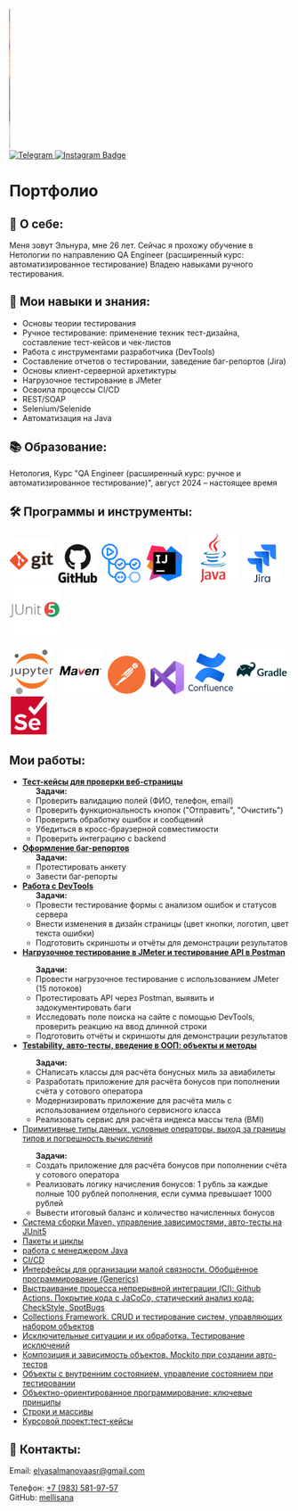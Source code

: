<!DOCTYPE html>
<HEAD>
<img src="photo.jpeg" alt="фото для портфолио" width="1" height="250">

<div id="badges">
  <a href="https://t.me/elya_salmanova">
    <img src="https://img.shields.io/badge/Telegram-blue?style=for-the-badge&logo=Telegram&logoColor=blue" alt="Telegram"/>
  </a>
  <a href="https://www.instagram.com/m_elli_sa">
    <img src="https://img.shields.io/badge/instagram-pink?style=for-the-badge&logo=youtube&logoColor=pink" alt="Instagram Badge"/>
  </a>
</div>

<h1>Портфолио</h1>

<p><strong><h2>📍 О себе:</h2></strong></p>
<p>Меня зовут Эльнура, мне 26 лет. Сейчас я прохожу обучение в Нетологии по направлению QA Engineer (расширенный курс: автоматизированное тестирование) Владею навыками ручного тестирования.</p>


    
<p><strong><H2>🎯 Мои навыки и знания:</H2></strong></p>
<ul>
<li>Основы теории тестирования</li>
<li>Ручное тестирование: применение техник тест-дизайна, составление тест-кейсов и чек-листов</li>
<li>Работа с инструментами разработчика (DevTools)</li>
<li>Составление отчетов о тестировании, заведение баг-репортов (Jira)</li>
<li>Основы клиент-серверной архетиктуры</li>
<li>Нагрузочное тестирование в JMeter</li>
<li>Освоила процессы CI/CD</li>
<li>REST/SOAP</li>
<li>Selenium/Selenide </li>
<li> Автоматизация на Java</li>
</ul>


    
<p><strong><h2>📚 Образование:</h2></strong></p>
<p>Нетология, Курс "QA Engineer (расширенный курс: ручное и автоматизированное тестирование)", август 2024 – настоящее время</p>


    
<p><strong><h2>🛠️ Программы и инструменты:</h2></strong></p>
<div>
  <img src="https://github.com/devicons/devicon/blob/master/icons/git/git-original-wordmark.svg" title="Git" alt="Git" width="80" height="80"/>&nbsp;
  <img src="https://github.com/devicons/devicon/blob/master/icons/github/github-original-wordmark.svg" title="GitHub" alt="GitHub" width="70" height="70"/>&nbsp;
  <img src="https://github.com/devicons/devicon/blob/master/icons/githubactions/githubactions-original.svg" title="GitHub Actions" alt="GitHub Actions" width="70" height="70"/>&nbsp;
  <img src="https://github.com/devicons/devicon/blob/master/icons/intellij/intellij-original.svg" title="intellij" alt="intellij" width="70" height="70"/>&nbsp;
  <img src="https://github.com/devicons/devicon/blob/master/icons/java/java-original-wordmark.svg" title="java" alt="java" width="90" height="90"/>&nbsp;
  <img src="https://github.com/devicons/devicon/blob/master/icons/jira/jira-original-wordmark.svg" title="jira" alt="jira" width="70" height="70"/>&nbsp;
  <img src="https://github.com/devicons/devicon/blob/master/icons/junit/junit-original-wordmark.svg" title="junit" alt="junit" width="90" height="90"/>&nbsp;
  
  <img src="https://github.com/devicons/devicon/blob/master/icons/jupyter/jupyter-original-wordmark.svg" title="jupyter" alt="jupyter" width="80" height="80"/>&nbsp;
  <img src="https://github.com/devicons/devicon/blob/master/icons/maven/maven-original-wordmark.svg" title="maven" alt="maven" width="80" height="80"/>&nbsp;
  <img src="https://github.com/devicons/devicon/blob/master/icons/postman/postman-original.svg" title="postman" alt="postman" width="70" height="70"/>&nbsp;
  <img src="https://github.com/devicons/devicon/blob/master/icons/visualstudio/visualstudio-original.svg" title="visualstudio" alt="visualstudio" width="60" height="60"/>&nbsp;
  <img src="https://github.com/devicons/devicon/blob/master/icons/confluence/confluence-original-wordmark.svg" title="confluence" alt="confluence" width="80" height="80"/>&nbsp;
<img src="https://github.com/devicons/devicon/blob/master/icons/gradle/gradle-original-wordmark.svg" title="gradle" alt="gradle" width="90" height="90"/>&nbsp;
<img src="https://github.com/devicons/devicon/blob/master/icons/selenium/selenium-original.svg" title="selenium" alt="selenium" width="70" height="70"/>&nbsp;
</div>


<p><strong><h2>Мои работы:</h2></strong></p>
<ul>
  <li><strong><a href="https://github.com/Mellisana/test-k">Тест-кейсы для проверки веб-страницы</a></strong>
    <ul><strong>Задачи:</strong>
      <li>Проверить валидацию полей (ФИО, телефон, email)</li>
      <li>Проверить функциональность кнопок ("Отправить", "Очистить")</li>
      <li>Проверить обработку ошибок и сообщений</li>
      <li>Убедиться в кросс-браузерной совместимости</li>
      <li>Проверить интеграцию с backend</li>
    </ul>
  </li>
  
  <li> <strong><a href="https://github.com/Mellisana/bug-report">Оформление баг-репортов</a></strong>
    <ul><strong>Задачи:</strong>
      <li>Протестировать анкету</li>
      <li>Завести баг-репорты</li>
    </ul>
  </li>


<li> <strong><a href="https://github.com/Mellisana/dev-tools">Работа с DevTools</a></strong>
  <ul><strong>Задачи:</strong>
    <li>Провести тестирование формы с анализом ошибок и статусов сервера</li>
    <li>Внести изменения в дизайн страницы (цвет кнопки, логотип, цвет текста ошибки)</li>
    <li>Подготовить скриншоты и отчёты для демонстрации результатов</li>
  </ul>
</li>


  <li><strong><a href="https://github.com/Mellisana/client-server">Нагрузочное тестирование в JMeter и тестирование API в Postman</a></li></strong>
         <ul><strong>Задачи:</strong>
    <li>Провести нагрузочное тестирование с использованием JMeter (15 потоков)</li>
    <li>Протестировать API через Postman, выявить и задокументировать баги</li>
    <li>Исследовать поле поиска на сайте с помощью DevTools, проверить реакцию на ввод длинной строки</li>
    <li>Подготовить отчёты и скриншоты для демонстрации результатов</li>
  </ul>
</li>


  <li><strong><a href="https://github.com/Mellisana/milii](https://github.com/Mellisana/mili">Testability, авто-тесты, введение в ООП: объекты и методы</a></li></strong>
   <ul> <strong>Задачи:</strong>
    <li>СНаписать классы для расчёта бонусных миль за авиабилеты</li>
    <li>Разработать приложение для расчёта бонусов при пополнении счёта у сотового оператора</li>
    <li>Модернизировать приложение для расчёта миль с использованием отдельного сервисного класса</li>
    <li>Реализовать сервис для расчёта индекса массы тела (BMI)</li>
  </ul>
</li>

  <li><a href="https://github.com/Mellisana/balance">Примитивные типы данных, условные операторы, выход за границы типов и погрешность вычислений
</a></li>
<ul>
  <strong>Задачи:</strong>
  <li>Создать приложение для расчёта бонусов при пополнении счёта у сотового оператора</li>
  <li>Реализовать логику начисления бонусов: 1 рубль за каждые полные 100 рублей пополнения, если сумма превышает 1000 рублей</li>
  <li>Вывести итоговый баланс и количество начисленных бонусов</li>
</ul>

  <li><a href="https://github.com/Mellisana/avtotest-bonus">Система сборки Maven, управление зависимостями, авто-тесты на JUnit5</a></li>
  
  <li><a href="https://github.com/Mellisana/javaJobTest">Пакеты и циклы</a></li>
  
  <li><a href="https://github.com/Mellisana/movie">работа с менеджером Java</a></li>
        
  <li><a href="https://github.com/Mellisana/object">CI/CD</a></li>
        
  <li><a href="https://github.com/Mellisana/Ticket">Интерфейсы для организации малой связности. Обобщённое программирование (Generics)</a></li>
        
  <li><a href="https://github.com/Mellisana/CI">Выстраивание процесса непрерывной интеграции (CI): Github Actions. Покрытие кода с JaCoCo, статический анализ кода: CheckStyle, SpotBugs<a></li>
  
   <li><a href="https://github.com/Mellisana/game">Collections Framework. CRUD и тестирование систем, управляющих набором объектов</a></li>
   
   <li><a href="https://github.com/Mellisana/prod">Исключительные ситуации и их обработка. Тестирование исключений</a></li>
   
   <li><a href="https://github.com/Mellisana/movie">Композиция и зависимость объектов. Mockito при создании авто-тестов</a></li>
   
   <li><a href="https://github.com/Mellisana/Radio">Объекты с внутренним состоянием, управление состоянием при тестировании</a></li>
   
   <li><a href="https://github.com/Mellisana/Application">Объектно-ориентированное программирование: ключевые принципы</a></li>

   <li><a href="https://github.com/Mellisana/JavaSalesTest">Строки и массивы</a></li>
   <li><a href="https://docs.google.com/file/d/1QPRxF23qr0LKs_Mec1jnOpwv2Xox1X8Q/edit?usp=docslist_api&filetype=msexcel">Курсовой проект:тест-кейсы</a></li>
</ul>


<p><strong><h2>🔗 Контакты:</h2></strong></p>

<span class="contact-label">Email:</span>
<a href="mailto:elyasalmanovaasr@gmail.com">elyasalmanovaasr@gmail.com</a>
</div>
<div class="contact-item">
<span class="contact-label">Телефон:</span>
<a href="tel:+79835819757">+7 (983) 581-97-57</a>
</div>
<div class="contact-item">
<span class="contact-label">GitHub:</span>
<a href="https://github.com/mellisana">mellisana</a>
</div>
</div>
</body>
</html>

